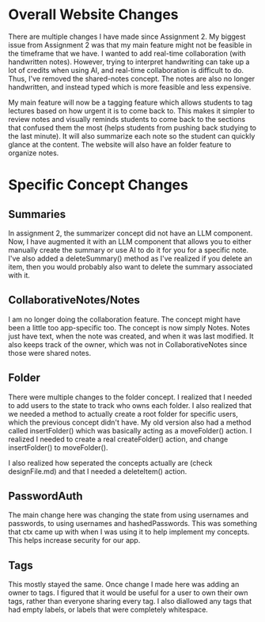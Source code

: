 # Overall Website Changes
There are multiple changes I have made since Assignment 2.  My biggest issue from Assignment 2 was that my main feature might not be feasible in the timeframe that we have.  I wanted to add real-time collaboration (with handwritten notes).  However, trying to interpret handwriting can take up a lot of credits when using AI, and real-time collaboration is difficult to do. Thus, I've removed the shared-notes concept.  The notes are also no longer handwritten, and instead typed which is more feasible and less expensive.

My main feature will now be a tagging feature which allows students to tag lectures based on how urgent it is to come back to.  This makes it simpler to review notes and visually reminds students to come back to the sections that confused them the most (helps students from pushing back studying to the last minute).  It will also summarize each note so the student can quickly glance at the content. The website will also have an folder feature to organize notes.  


# Specific Concept Changes
## Summaries
In assignment 2, the summarizer concept did not have an LLM component.  Now, I have augmented it with an LLM component that allows you to either manually create the summary or use AI to do it for you for a specific note.  I've also added a deleteSummary() method as I've realized if you delete an item, then you would probably also want to delete the summary associated with it.

## CollaborativeNotes/Notes
I am no longer doing the collaboration feature.  The concept might have been a little too app-specific too.  The concept is now simply Notes.  Notes just have text, when the note was created, and when it was last modified.  It also keeps track of the owner, which was not in CollaborativeNotes since those were shared notes.

## Folder
There were multiple changes to the folder concept.  I realized that I needed to add users to the state to track who owns each folder.  I also realized that we needed a method to actually create a root folder for specific users, which the previous concept didn't have.  My old version also had a method called insertFolder() which was basically acting as a moveFolder() action.  I realized I needed to create a real createFolder() action, and change insertFolder() to moveFolder().  

I also realized how seperated the concepts actually are (check designFile.md) and that I needed a deleteItem() action.

## PasswordAuth
The main change here was changing the state from using usernames and passwords, to using usernames and hashedPasswords.  This was something that ctx came up with when I was using it to help implement my concepts.  This helps increase security for our app. 

## Tags
This mostly stayed the same.  Once change I made here was adding an owner to tags.  I figured that it would be useful for a user to own their own tags, rather than everyone sharing every tag.  I also diallowed any tags that had empty labels, or labels that were completely whitespace.